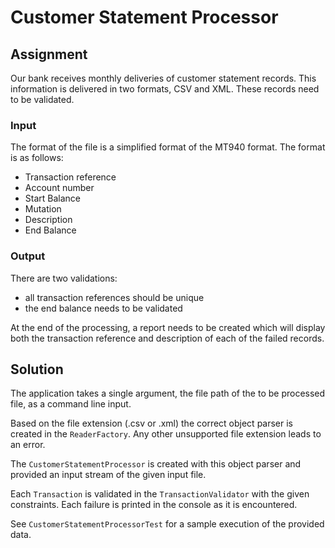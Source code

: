 # Customer Statement Processor

## Assignment

Our bank receives monthly deliveries of customer statement records. 
This information is delivered in two formats, CSV and XML. 
These records need to be validated.

### Input

The format of the file is a simplified format of the MT940 format. The format is as follows:

* Transaction reference
* Account number
* Start Balance
* Mutation
* Description
* End Balance

### Output

There are two validations:

* all transaction references should be unique
* the end balance needs to be validated

At the end of the processing, a report needs to be created which will display both the transaction reference and description of each of the failed records.

## Solution

The application takes a single argument, the file path of the to be processed file, as a command line input.

Based on the file extension (.csv or .xml) the correct object parser is created in the `ReaderFactory`. Any other unsupported file extension leads to an error.

The `CustomerStatementProcessor` is created with this object parser and provided an input stream of the given input file.

Each `Transaction` is validated in the `TransactionValidator` with the given constraints. Each failure is printed in the console as it is encountered.

See `CustomerStatementProcessorTest` for a sample execution of the provided data.
